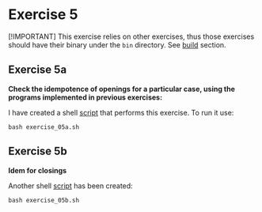 # Exercise 5

[!IMPORTANT]
This exercise relies on other exercises, thus those exercises should
have their binary under the `bin` directory. See [build](../../README.md#build) section.

## Exercise 5a

**Check the idempotence of openings for a particular case,
using the programs implemented in previous exercises:**

I have created a shell [script](exercise_05a.sh) that performs this exercise. To run it use:
```{sh}
bash exercise_05a.sh
```

## Exercise 5b

**Idem for closings**

Another shell [script](exercise_05b.sh) has been created:
```{sh}
bash exercise_05b.sh
```

